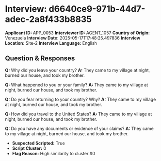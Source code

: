 # Interview: d6640ce9-971b-44d7-adec-2a8f433b8835
**Applicant ID:** APP_0053
**Interviewer ID:** AGENT_1057
**Country of Origin:** Venezuela
**Interview Date:** 2025-05-17T17:48:25.497836
**Interview Location:** Site-2
**Interview Language:** English

## Question & Responses

**Q:** Why did you leave your country?
**A:** They came to my village at night, burned our house, and took my brother.

**Q:** What happened to you or your family?
**A:** They came to my village at night, burned our house, and took my brother.

**Q:** Do you fear returning to your country? Why?
**A:** They came to my village at night, burned our house, and took my brother.

**Q:** How did you travel to the United States?
**A:** They came to my village at night, burned our house, and took my brother.

**Q:** Do you have any documents or evidence of your claims?
**A:** They came to my village at night, burned our house, and took my brother.

- **Suspected Scripted:** True
- **Script Cluster:** 0
- **Flag Reason:** High similarity to cluster #0